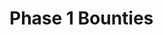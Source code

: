 # Phase 1 Bounties

<div>

<figure><img src="../../../../../../../.gitbook/assets/B0001.png" alt=""><figcaption></figcaption></figure>

 

<figure><img src="../../../../../../../.gitbook/assets/B0002a.png" alt=""><figcaption></figcaption></figure>

 

<figure><img src="../../../../../../../.gitbook/assets/B0002b.png" alt=""><figcaption></figcaption></figure>

 

<figure><img src="../../../../../../../.gitbook/assets/B0003.png" alt=""><figcaption></figcaption></figure>

 

<figure><img src="../../../../../../../.gitbook/assets/B0004.png" alt=""><figcaption></figcaption></figure>

 

<figure><img src="../../../../../../../.gitbook/assets/B0005a.png" alt=""><figcaption></figcaption></figure>

 

<figure><img src="../../../../../../../.gitbook/assets/B0005b.png" alt=""><figcaption></figcaption></figure>

 

<figure><img src="../../../../../../../.gitbook/assets/B0005c.png" alt=""><figcaption></figcaption></figure>

 

<figure><img src="../../../../../../../.gitbook/assets/B0006.png" alt=""><figcaption></figcaption></figure>

 

<figure><img src="../../../../../../../.gitbook/assets/B0007a.png" alt=""><figcaption></figcaption></figure>

 

<figure><img src="../../../../../../../.gitbook/assets/B0007b.png" alt=""><figcaption></figcaption></figure>

 

<figure><img src="../../../../../../../.gitbook/assets/B0008.png" alt=""><figcaption></figcaption></figure>

 

<figure><img src="../../../../../../../.gitbook/assets/B0009.png" alt=""><figcaption></figcaption></figure>

 

<figure><img src="../../../../../../../.gitbook/assets/B0010.png" alt=""><figcaption></figcaption></figure>

 

<figure><img src="../../../../../../../.gitbook/assets/B0011.png" alt=""><figcaption></figcaption></figure>

 

<figure><img src="../../../../../../../.gitbook/assets/B0012.png" alt=""><figcaption></figcaption></figure>

 

<figure><img src="../../../../../../../.gitbook/assets/S0001.png" alt=""><figcaption></figcaption></figure>

</div>
